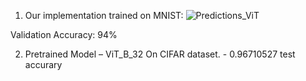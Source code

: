 1.	Our implementation trained on MNIST:
   ![Predictions_ViT](https://github.com/user-attachments/assets/d08ab994-e185-4cbb-9d57-33e3ed606abc)

 
Validation Accuracy: 94%

2.	Pretrained Model – ViT_B_32
On CIFAR dataset. - 0.96710527 test accurary



